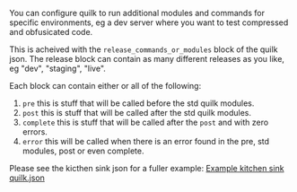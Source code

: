 
You can configure quilk to run additional modules and commands for specific environments, eg a dev server where you want to test compressed and obfusicated code.

This is acheived with the `release_commands_or_modules` block of the quilk json. The release block can contain as many different releases as you like, eg "dev", "staging", "live".

Each block can contain either or all of the following:
1.  `pre` this is stuff that will be called before the std quilk modules.
1.  `post` this is stuff that will be called after the std quilk modules.
1.  `complete` this is stuff that will be called after the `post` and with zero errors.
1.  `error` this will be called when there is an error found in the pre, std modules, post or even complete.

Please see the kicthen sink json for a fuller example:  [Example kitchen sink quilk.json](#example-kitchen-sink-quilkjson)